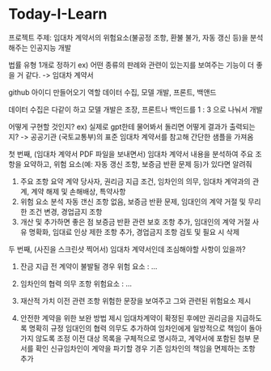 # Today-I-Learn

프로젝트 주제: 임대차 계약서의 위험요소(불공정 조항, 환불 불가, 자동 갱신 등)을 분석해주는 인공지능 개발

법률 유형 1개로 정하기
ex) 어떤 종류의 판례와 관련이 있는지를 보여주는 기능이 더 좋을 거 같다. -> 임대차 계약서

github 아이디 만들어오기 
역할 데이터 수집, 모델 개발, 프론트, 백앤드

데이터 수집은 다같이 하고 모델 개발은 조장, 프론트나 백인드를 1 : 3 으로 나눠서 개발

어떻게 구현할 것인지?
ex) 실제로 gpt한테 물어봐서 돌리면 어떻게 결과가 출력되는지?  -> 공공기관 (국토교통부)의 표준 임대차 계약서를 참고해 간단한 샘플을 가져옴 

첫 번째, (임대차 계약서 PDF 파일을 보내면서) 임대차 계약서 내용을 분석하여 주요 조항을 요약하고, 위험 요소(예: 자동 갱신 조항, 보증금 반환 문제 등)가 있다면 알려줘

1. 주요 조항 요약
   계약 당사자, 권리금 지급 조건, 임차인의 의무, 임대차 계약과의 관계, 계약 해제 및 손해배상, 특약사항
2. 위험 요소 분석
  자동 갠신 조항 없음, 보증금 반환 문제, 임대인의 계약 거절 및 무리한 조건 변경, 경업금지 조항
3. 개산 및 추가하면 좋은 점
  보증금 반환 관련 보호 조항 추가, 임대인의 계약 거절 사유 명확화, 임대료 인상 제한 조항 추가, 경업금지 조항 검토 및 필요 시 삭제

두 번째, (사진을 스크린샷 찍어서) 임대차 계약서인데 조심해야할 사항이 있을까?
1. 잔금 지급 전 계약이 불발될 경우
   위험 요소 : ...

2. 임차인의 협력 의무 조항
   위험요소 : ...
3. 재산적 가치 이전 관련 조항
   위험한 문장을 보여주고 그와 관련된 위험요소 제시
4. 안전한 계약을 위한 보완 방법 제시
 임대차계약이 확정된 후에만 권리금을 지급하도록 명확히 규정
 임대인의 협력 의무도 추가하여 임차인에게 일방적으로 책임이 돌아가지 않도록 조정
 이전 대상 목록을 구체적으로 명시하고, 계약서에 포함된 첨부 문서를 확인
 신규임차인이 계약을 파기할 경우 기존 임차인의 책임을 면제하는 조항 추가  
